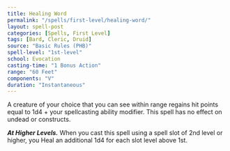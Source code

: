 ```yaml
---
title: Healing Word
permalink: "/spells/first-level/healing-word/"
layout: spell-post
categories: [Spells, First Level]
tags: [Bard, Cleric, Druid]
source: "Basic Rules (PHB)"
spell-level: "1st-level"
school: Evocation
casting-time: "1 Bonus Action"
range: "60 Feet"
components: "V"
duration: "Instantaneous"
---
```


A creature of your choice that you can see within range regains hit points equal to 1d4 + your spellcasting ability modifier. This spell has no effect on undead or constructs.

***At Higher Levels.*** When you cast this spell using a spell slot of 2nd level or higher, you Heal an additional 1d4 for each slot level above 1st.